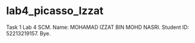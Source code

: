 # lab4_picasso_Izzat
Task 1 Lab 4 SCM.
Name: MOHAMAD IZZAT BIN MOHD NASRI.
Student ID: 52213219157.
Bye.
